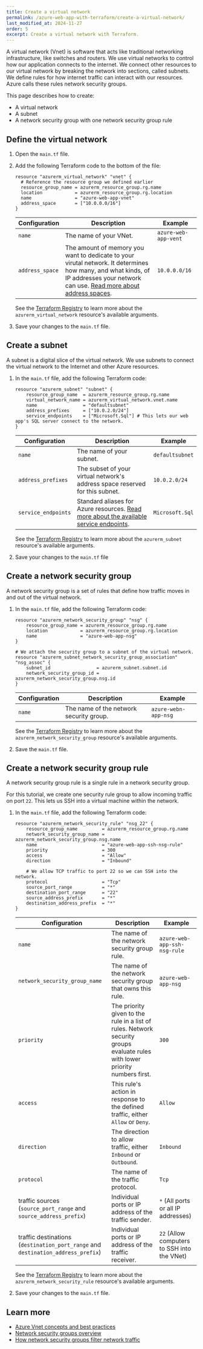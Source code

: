 ```yaml
---
title: Create a virtual network
permalink: /azure-web-app-with-terraform/create-a-virtual-network/
last_modified_at: 2024-11-27
order: 5
excerpt: Create a virtual network with Terraform.
---
```


A virtual network (Vnet) is software that acts like traditional networking
infrastructure, like switches and routers. We use virtual networks to control
how our application connects to the internet. We connect other resources to our
virtual network by breaking the network into sections, called subnets. We
define rules for how internet traffic can interact with our resources. Azure
calls these rules network security groups.

This page describes how to create:

- A virtual network
- A subnet
- A network security group with one network security group rule

## Define the virtual network

1. Open the `main.tf` file.
1. Add the following Terraform code to the bottom of the file:

    ```hcl
    resource "azurerm_virtual_network" "vnet" {
      # Reference the resource group we defined earlier
      resource_group_name = azurerm_resource_group.rg.name
      location            = azurerm_resource_group.rg.location
      name                = "azure-web-app-vnet"
      address_space       = ["10.0.0.0/16"]
    }
    ```

     | Configuration   | Description                                                                                                                                                                                                                                           | Example              |
     |-----------------|-------------------------------------------------------------------------------------------------------------------------------------------------------------------------------------------------------------------------------------------------------|----------------------|
     | `name`          | The name of your VNet.                                                                                                                                                                                                                                | `azure-web-app-vent` |
     | `address_space` | The amount of memory you want to dedicate to your virutal network. It determines how many, and what kinds, of IP addresses your network can use. [Read more about address spaces](https://www.techtarget.com/searchstorage/definition/address-space). | `10.0.0.0/16`        |

    See the [Terraform Registry](https://registry.terraform.io/providers/hashicorp/azurerm/latest/docs/resources/virtual_network#argument-reference) to learn more about the `azurerm_virtual_network` resource's available arguments.

1. Save your changes to the `main.tf` file.

## Create a subnet

A subnet is a digital slice of the virtual network. We use subnets to connect
the virtual network to the Internet and other Azure resources.

1. In the `main.tf` file, add the following Terraform code:

    ```hcl
    resource "azurerm_subnet" "subnet" {
        resource_group_name  = azurerm_resource_group.rg.name
        virtual_network_name = azurerm_virtual_network.vnet.name
        name                 = "defaultsubnet"
        address_prefixes     = ["10.0.2.0/24"]
        service_endpoints    = ["Microsoft.Sql"] # This lets our web app's SQL server connect to the network.
    }
    ```

     | Configuration       | Description                                                                                                                                                                                  | Example         |
     |---------------------|----------------------------------------------------------------------------------------------------------------------------------------------------------------------------------------------|-----------------|
     | `name`              | The name of your subnet.                                                                                                                                                                     | `defaultsubnet` |
     | `address_prefixes`  | The subset of your virtual network's address space reserved for this subnet.                                                                                                                 | `10.0.2.0/24`   |
     | `service_endpoints` | Standard aliases for Azure resources. [Read more about the available service endpoints](https://learn.microsoft.com/en-us/azure/virtual-network/virtual-network-service-endpoints-overview). | `Microsoft.Sql` |

    See the [Terraform
    Registry](https://registry.terraform.io/providers/hashicorp/azurerm/latest/docs/resources/subnet#argument-reference)
    to learn more about the `azurerm_subnet` resource's available arguments.

1. Save your changes to the `main.tf` file

## Create a network security group

A network security group is a set of rules that define how traffic moves in and
out of the virtual network.

1. In the `main.tf` file, add the following Terraform code:

    ```hcl
    resource "azurerm_network_security_group" "nsg" {
        resource_group_name = azurerm_resource_group.rg.name
        location            = azurerm_resource_group.rg.location
        name                = "azure-web-app-nsg"
    }

    # We attach the security group to a subnet of the virtual network.
    resource "azurerm_subnet_network_security_group_association" "nsg_assoc" {
        subnet_id                 = azurerm_subnet.subnet.id
        network_security_group_id = azurerm_network_security_group.nsg.id
    }
    ```

     | Configuration | Description                             | Example              |
     |---------------|-----------------------------------------|----------------------|
     | `name`        | The name of the network security group. | `azure-webn-app-nsg` |

    See the [Terraform
    Registry](https://registry.terraform.io/providers/hashicorp/azurerm/latest/docs/resources/network_security_group#argument-reference)
    to learn more about the `azurerm_network_security_group` resource's
    available arguments.

1. Save the `main.tf` file.

## Create a network security group rule

A network security group rule is a single rule in a network security group.

For this tutorial, we create one security rule group to allow incoming traffic
on port `22`. This lets us SSH into a virtual machine within the network.

1. In the `main.tf` file, add the following Terraform code:

    ```hcl
    resource "azurerm_network_security_rule" "nsg_22" {
        resource_group_name         = azurerm_resource_group.rg.name
        network_security_group_name = azurerm_network_security_group.nsg.name
        name                        = "azure-web-app-ssh-nsg-rule"
        priority                    = 300
        access                      = "Allow"
        direction                   = "Inbound"

        # We allow TCP traffic to port 22 so we can SSH into the network.
        protocol                    = "Tcp"
        source_port_range           = "*"
        destination_port_range      = "22"
        source_address_prefix       = "*"
        destination_address_prefix  = "*"
    }
    ```

    | Configuration | Description | Example |
    |---------------|-------------|---------|
    | `name` | The name of the network security group rule. | `azure-web-app-ssh-nsg-rule` |
    | `network_security_group_name` | The name of the network security group that owns this rule. | `azure-web-app-nsg` |
    | `priority` | The priority given to the rule in a list of rules. Network security groups evaluate rules with lower priority numbers first. | `300` |
    | `access` | This rule's action in response to the defined traffic, either `Allow` or `Deny`. | `Allow` |
    | `direction` | The direction to allow traffic, either `Inbound` or `Outbound`. | `Inbound` |
    | `protocol` | The name of the traffic protocol. | `Tcp` |
    | traffic sources (`source_port_range` and `source_address_prefix`) | Individual ports or IP address of the traffic sender. | `*` (All ports or all IP addresses) |
    | traffic destinations (`destination_port_range` and `destination_address_prefix`) | Individual ports or IP address of the traffic receiver. | `22` (Allow computers to SSH into the VNet) |

    See the [Terraform
    Registry](https://registry.terraform.io/providers/hashicorp/azurerm/latest/docs/resources/network_security_rule#argument-reference)
    to learn more about the `azurerm_network_security_rule` resource's
    available arguments.

1. Save your changes to the `main.tf` file.

## Learn more

- [Azure Vnet concepts and best practices](https://learn.microsoft.com/en-us/azure/virtual-network/concepts-and-best-practices)
- [Network security groups overview](https://learn.microsoft.com/en-us/azure/virtual-network/network-security-groups-overview)
- [How network security groups filter network traffic](https://learn.microsoft.com/en-us/azure/virtual-network/network-security-group-how-it-works)

